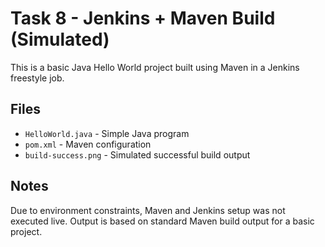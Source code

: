 # Task 8 - Jenkins + Maven Build (Simulated)

This is a basic Java Hello World project built using Maven in a Jenkins freestyle job.

## Files
- `HelloWorld.java` - Simple Java program
- `pom.xml` - Maven configuration
- `build-success.png` - Simulated successful build output

## Notes
Due to environment constraints, Maven and Jenkins setup was not executed live. Output is based on standard Maven build output for a basic project.
